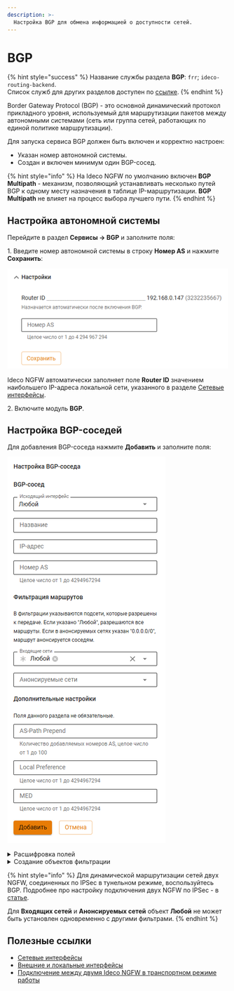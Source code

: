 ```yaml
---
description: >-
  Настройка BGP для обмена информацией о доступности сетей.
---
```


# BGP

{% hint style="success" %}
Название службы раздела **BGP**: `frr`; `ideco-routing-backend`. \
Список служб для других разделов доступен по [ссылке](/settings/server-management/terminal/README.md).
{% endhint %}

Border Gateway Protocol (BGP) - это основной динамический протокол прикладного уровня, используемый для маршрутизации пакетов между автономными системами (сеть или группа сетей, работающих по единой политике маршрутизации).

Для запуска сервиса BGP должен быть включен и корректно настроен:

* Указан номер автономной системы.
* Создан и включен минимум один BGP-сосед.

{% hint style="info" %}
На Ideco NGFW по умолчанию включен **BGP Multipath** - механизм, позволяющий устанавливать несколько путей BGP к одному месту назначения в таблице IP-маршрутизации. **BGP Multipath** не влияет на процесс выбора лучшего пути.
{% endhint %}

## Настройка автономной системы

Перейдите в раздел **Сервисы -> BGP** и заполните поля:

1\. Введите номер автономной системы в строку **Номер AS** и нажмите **Сохранить**:

![](/.gitbook/assets/bgp.png)

Ideco NGFW автоматически заполняет поле **Router ID** значением наибольшего IP-адреса локальной сети, указанного в разделе [Сетевые интерфейсы](connection-to-provider/README.md).

2\. Включите модуль **BGP**.

## Настройка BGP-соседей

Для добавления BGP-соседа нажмите **Добавить** и заполните поля:

![](/.gitbook/assets/bgp1.png)

<details>

<summary>Расшифровка полей</summary>

* **Исходящий интерфейс** - интерфейс Ideco NGFW, IP-адрес которого будет использован для обмена маршрутами. Для надежности и стабильности работы службы рекомендуем выбрать [Loopback-интерфейс](/settings/services/connection-to-provider/all-ethernet.md). Если выбран **Любой**, будет использоваться ближайший к соседу интерфейс.
* **Название** - любое значение.
* **IP-адрес** - IP-адрес BGP-соседа. Рекомендуем указать адрес Loopback-интерфейса соседа.
* **Номер AS** - номер автономной системы BGP-соседа.
* **Входящие сети** - сети, информацию от которых хотите получать. Если нужного объекта для фильтрации нет, то нажмите **Создать новый объект**. Если выбран объект **Любой**, то фильтрация будет отключена и будут приниматься все сети от BGP-соседа. Предустановленный объект фильтров **Маршрут по умолчанию** соответствует фильтру **0.0.0.0/0**.
* **Анонсируемые сети** - сети, информацию о которых хотите отправлять. Если нужного объекта для фильтрации нет, то нажмите **Создать новый объект**. Если выбран объект **Любой**, то фильтрация будет отключена и будет передаваться информация обо всех маршрутах, известных NGFW (redistribute static, connected, ospf). Предустановленный объект фильтров **Маршрут по умолчанию** соответствует фильтру **0.0.0.0/0**.
* **AS-Path Prepend** - чем больше значение, тем менее приоритетным становится канал.
* **Local Preference** - определяет приоритет пути для выхода трафика. Чем больше значение, тем более приоритетным становится канал.
* **MED** - определяет приоритет пути для входа трафика. Чем меньше значение, тем приоритетнее путь.

</details>

<details>

<summary>Создание объектов фильтрации</summary>

В поле **Входящие сети** или **Анонсируемые сети** нажмите **Создать новый объект** и заполните поля:

![](/.gitbook/assets/bgp2.png)

* **Тип** - значение **Подсеть**.
* **Название** - любое значение.
* **Значение** - значение подсети в формате: `подсеть/маска подсети`, например, `192.168.100.0/24`.

</details>

{% hint style="info" %}
Для динамической маршрутизации сетей двух NGFW, соединенных по IPSec в тунельном режиме, воспользуйтесь BGP. Подробнее про настройку подключения двух NGFW по IPSec - в [статье](/settings/services/ipsec/site-to-site/ipsec-utm-to-utm-tunnel.md).

Для **Входящих сетей** и **Анонсируемых сетей** объект **Любой** не может быть установлен одновременно с другими фильтрами.
{% endhint %}

## Полезные ссылки

* [Сетевые интерфейсы](connection-to-provider/README.md)
* [Внешние и локальные интерфейсы](/settings/services/connection-to-provider/all-ethernet.md)
* [Подключение между двумя Ideco NGFW в транспортном режиме работы](/settings/services/ipsec/site-to-site/ipsec-utm-to-utm-transport.md)
